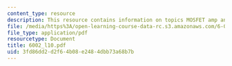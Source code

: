 ```yaml
---
content_type: resource
description: This resource contains information on topics MOSFET amp and amplifiers.
file: /media/https%3A/open-learning-course-data-rc.s3.amazonaws.com/6-002-circuits-and-electronics-spring-2007/3fd86dd2d2f64b08e2484dbb73a68b7b_6002_l10.pdf
file_type: application/pdf
resourcetype: Document
title: 6002_l10.pdf
uid: 3fd86dd2-d2f6-4b08-e248-4dbb73a68b7b
---
```

